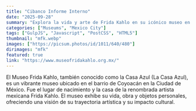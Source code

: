 ```yaml
---
title: "Cibanco Informe Interno"
date: "2025-09-28"
summary: "Explora la vida y arte de Frida Kahlo en su icónico museo en Coyoacán."
categories: ["Museums", "Mexico City"]
tags: ["GulpJS", "Javascript", "PostCSS", "HTML5"]
thumbnail: "mfk.webp"
images: ["https://picsum.photos/id/1011/640/480"]
dirimages: "mfk"
featured: true
link: "https://www.museofridakahlo.org.mx/"
---
```


El Museo Frida Kahlo, también conocido como la Casa Azul (La Casa Azul), es un
vibrante museo ubicado en el barrio de Coyoacán en la Ciudad de México. Fue el
lugar de nacimiento y la casa de la renombrada artista mexicana Frida Kahlo.
El museo exhibe su vida, obra y objetos personales, ofreciendo una visión de su
trayectoria artística y su impacto cultural.
